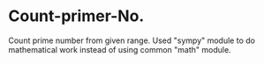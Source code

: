 # Count-primer-No.
Count prime number from given range. Used "sympy" module to do mathematical work instead of using common "math" module.
